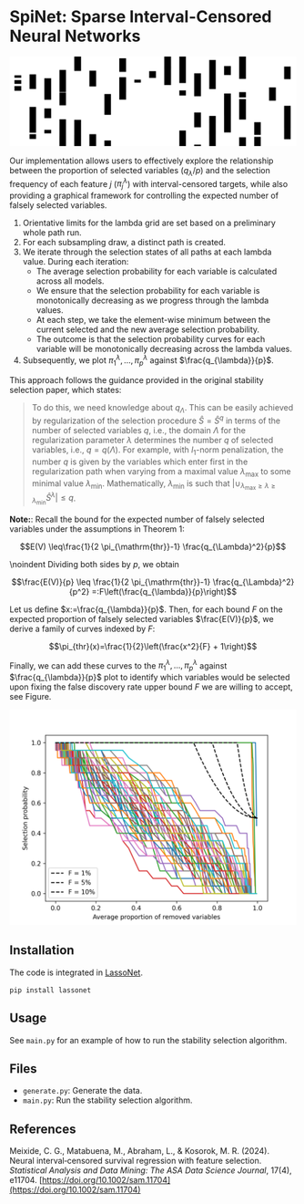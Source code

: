 # SpiNet: Sparse Interval-Censored Neural Networks

![Logo](logo.png)

 Our implementation allows users to effectively explore the relationship between the proportion of selected variables ($q_\lambda/p$) and the selection frequency of each feature $j$ ($\pi^\lambda_j$) with interval-censored targets, while also providing a graphical framework for controlling the expected number of falsely selected variables.

1. Orientative limits for the lambda grid are set based on a preliminary whole path run.
2. For each subsampling draw, a distinct path is created.
3. We iterate through the selection states of all paths at each lambda value. During each iteration:
   - The average selection probability for each variable is calculated across all models.
   - We ensure that the selection probability for each variable is monotonically decreasing as we progress through the lambda values.
   - At each step, we take the element-wise minimum between the current selected and the new average selection probability.
   - The outcome is that the selection probability curves for each variable will be monotonically decreasing across the lambda values.
4. Subsequently, we plot $\pi^{\lambda}_{1}, ..., \pi^{\lambda}_{p}$ against $\frac{q_{\lambda}}{p}$.

	
This approach follows the guidance provided in the original stability selection paper, which states:
 
> To do this, we need knowledge about $q_{\Lambda}$. This can be easily achieved by regularization of the selection procedure $\hat{S}=\hat{S}^q$ in terms of the number of selected variables $q$, i.e., the domain $\Lambda$ for the regularization parameter $\lambda$ determines the number $q$ of selected variables, i.e., $q=q(\Lambda)$. For example, with $l_1$-norm penalization, the number $q$ is given by the variables which enter first in the regularization path when varying from a maximal value $\lambda_{\max }$ to some minimal value $\lambda_{\min }$. Mathematically, $\lambda_{\min }$ is such that $\left|\cup_{\lambda_{\max }\geq \lambda \geq \lambda_{\min } }\hat{S}^\lambda\right| \leq q$.

**Note:**: Recall the bound for the expected number of falsely selected variables under the assumptions in Theorem 1:

$$E(V) \leq\frac{1}{2 \pi_{\mathrm{thr}}-1} \frac{q_{\Lambda}^2}{p}$$

\noindent Dividing both sides by $p$, we obtain

$$\frac{E(V)}{p} \leq \frac{1}{2 \pi_{\mathrm{thr}}-1} \frac{q_{\Lambda}^2}{p^2} =:F\left(\frac{q_{\lambda}}{p}\right)$$
	
 Let us define $x:=\frac{q_{\lambda}}{p}$. Then, for each bound $F$ on the expected proportion of falsely selected variables $\frac{E(V)}{p}$, we derive a family of curves indexed by $F$: 
 
 $$\pi_{thr}(x)=\frac{1}{2}\left(\frac{x^2}{F} + 1\right)$$ 
 
 Finally, we can add these curves to the $\pi^{\lambda}_{1}, ..., \pi^{\lambda}_{p}$ against $\frac{q_{\lambda}}{p}$ plot to identify which variables would be selected upon fixing the false discovery rate upper bound $F$ we are willing to accept, see Figure. 
	
![Stability selection](output.png)

## Installation

The code is integrated in [LassoNet](https://github.com/lasso-net/lassonet).

```
pip install lassonet
```

## Usage

See `main.py` for an example of how to run the stability selection algorithm.

## Files

- `generate.py`: Generate the data.
- `main.py`: Run the stability selection algorithm.

## References

Meixide, C. G., Matabuena, M., Abraham, L., & Kosorok, M. R. (2024). Neural interval‐censored survival regression with feature selection. *Statistical Analysis and Data Mining: The ASA Data Science Journal*, 17(4), e11704. [https://doi.org/10.1002/sam.11704](https://doi.org/10.1002/sam.11704)




